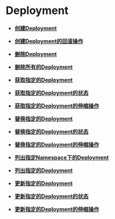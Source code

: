 # Deployment<a name="cce_02_0094"></a>

-   **[创建Deployment](创建Deployment.md)**  

-   **[创建Deployment的回滚操作](创建Deployment的回滚操作.md)**  

-   **[删除Deployment](删除Deployment.md)**  

-   **[删除所有的Deployment](删除所有的Deployment.md)**  

-   **[获取指定的Deployment](获取指定的Deployment.md)**  

-   **[获取指定的Deployment的状态](获取指定的Deployment的状态.md)**  

-   **[获取指定的Deployment的伸缩操作](获取指定的Deployment的伸缩操作.md)**  

-   **[替换指定的Deployment](替换指定的Deployment.md)**  

-   **[替换指定的Deployment的状态](替换指定的Deployment的状态.md)**  

-   **[替换指定的Deployment的伸缩操作](替换指定的Deployment的伸缩操作.md)**  

-   **[列出指定Namespace下的Deployment](列出指定Namespace下的Deployment.md)**  

-   **[列出指定的Deployment](列出指定的Deployment.md)**  

-   **[更新指定的Deployment](更新指定的Deployment.md)**  

-   **[更新指定的Deployment的状态](更新指定的Deployment的状态.md)**  

-   **[更新指定的Deployment的伸缩操作](更新指定的Deployment的伸缩操作.md)**  


